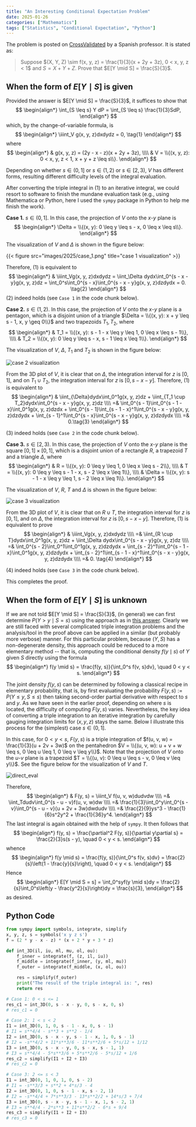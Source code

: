 ```yaml
---
title: "An Interesting Conditional Expectation Problem"
date: 2025-01-26
categories: ["Mathematics"]
tags: ["Statistics", "Conditional Expectation", "Python"]
---
```


The problem is posted on [CrossValidated](https://stats.stackexchange.com/questions/660531/conditional-expectation-when-there-are-no-symmetries) by a Spanish professor. It is stated as:

> Suppose $(X, Y, Z) \sim f(x, y, z) = \frac{1}{3}(x + 2y + 3z), 0 < x, y, z < 1$ and $S = X + Y + Z$. Prove that $E[Y \mid S] = \frac{S}{3}$. 

## When the form of $E[Y \mid S]$ is given
Provided the answer is $E[Y \mid S] = \frac{S}{3}$, it suffices to show that 
$$
\begin{align*}
\int_{S \leq s} Y dP = \int_{S \leq s} \frac{1}{3}SdP,
\end{align*}
$$
which, by the change-of-variable formula, is
$$
\begin{align*}
\iiint_V g(x, y, z)dxdydz = 0, \tag{1}
\end{align*}
$$
where 
$$
\begin{align*}
& g(x, y, z) = (2y - x - z)(x + 2y + 3z), \\\\
& V = \\{(x, y, z): 0 < x, y, z < 1, x + y + z \leq s\\}.
\end{align*}
$$

Depending on whether $s \in (0, 1]$ or $s \in (1, 2)$ or $s \in [2, 3)$, $V$ has different forms, resulting different difficulty levels of the integral evaluation.

After converting the triple integral in $(1)$ to an iterative integral, we could resort to software to finish the mundane evaluation task (e.g., using Mathematica or Python, here I used the `sympy` package in Python to help me finish the work).

**Case 1.** $s \in (0, 1]$. In this case, the projection of $V$ onto the $x$-$y$ plane is 
$$
\begin{align*}
\Delta = \\{(x, y): 0 \leq y \leq s - x, 0 \leq x \leq s\\}.
\end{align*}
$$

The visualization of $V$ and $\Delta$ is shown in the figure below:

<!-- ![case 1 visualization](/images/2025/case_1.png) -->
{{< figure src="images/2025/case_1.png" title="case 1 visualization" >}}

<!-- 
<p align="center">
  <img src="/images/2025/case_1.png" alt="case 1 visualization" style="display: block; margin: 0 auto;" width="500"/>
</p>
-->

Therefore, $(1)$ is equivalent to
$$
\begin{align*}
& \iiint_Vg(x, y, z)dxdydz = \iint_\Delta dydx\int_0^{s - x - y}g(x, y, z)dz = \int_0^s\int_0^{s - x}\int_0^{s - x - y}g(x, y, z)dzdydx = 0.  \tag{2}
\end{align*}
$$
$(2)$ indeed holds (see `Case 1` in the code chunk below).

**Case 2.** $s \in (1, 2)$. In this case, the projection of $V$ onto the $x$-$y$ plane is a pentagon, which is a disjoint union of a triangle $\Delta = \\{(x, y): x + y \leq  s - 1, x, y \geq 0\\}$ and two trapezoids $T_1, T_2$, where
$$
\begin{align*}
& T_1 = \\{(x, y):  s - 1 - x \leq y \leq 1, 0 \leq x \leq s - 1\\}, \\\\
& T_2 = \\{(x, y):  0 \leq y \leq s - x, s - 1 \leq x \leq 1\\}.
\end{align*} 
$$

The visualization of $V$, $\Delta$, $T_1$ and $T_2$ is shown in the figure below:

![case 2 visualization](/images/2025/case_2.png)

<!-- 
<p align="center">
  <img src="/images/2025/case_2.png" alt="case 2 visualization" style="display: block; margin: 0 auto;" width="500"/>
</p>
-->

From the 3D plot of $V$, it is clear that on $\Delta$, the integration interval for $z$ is $[0, 1]$, and on $T_1 \cup T_2$, the integration interval for $z$ is $[0, s - x - y]$. Therefore, $(1)$ is equivalent to
$$
\begin{align*}
& \iint_{\Delta}dydx\int_0^1g(x, y, z)dz +
\iint_{T_1 \cup T_2}dydx\int_0^{s - x - y}g(x, y, z)dz \\\\
=& \int_0^{s - 1}\int_0^{s - 1 - x}\int_0^1g(x, y, z)dzdx + \int_0^{s - 1}\int_{s - 1 - x}^1\int_0^{s - x - y}g(x, y, z)dzdydx + \int_{s - 1}^1\int_0^{s - x}\int_0^{s - x - y}g(x, y, z)dzdydx \\\\
=& 0.\tag{3}
\end{align*}
$$

$(3)$ indeed holds (see `Case 2` in the code chunk below).

**Case 3.** $s \in [2, 3)$. In this case, the projection of $V$ onto the $x$-$y$ plane is the square $[0, 1] \times [0, 1]$, which is a disjoint union of a rectangle $R$, a trapezoid $T$ and a triangle $\Delta$, where
$$
\begin{align*}
& R = \\{(x, y): 0 \leq y \leq 1, 0 \leq x \leq s - 2\\}, \\\\
& T = \\{(x, y): 0 \leq y \leq s - 1 - x, s - 2 \leq x \leq 1\\}, \\\\
& \Delta = \\{(x, y): s - 1 - x \leq y \leq 1, s - 2 \leq x \leq 1\\}.
\end{align*}
$$

The visualization of $V$, $R$, $T$ and $\Delta$ is shown in the figure below:

![case 3 visualization](/images/2025/case_3.png)

<!-- 
<p align="center">
  <img src="/images/2025/case_3.png" alt="case 3 visualization" style="display: block; margin: 0 auto;" width="500"/>
</p>
-->

From the 3D plot of $V$, it is clear that on $R \cup T$, the integration interval for $z$ is $[0, 1]$, and on 
$\Delta$, the integration interval for $z$ is $[0, s - x - y]$. Therefore, $(1)$ is equivalent to prove
$$
\begin{align*}
& \iiint_Vg(x, y, z)dxdydz \\\\
=& \iint_{R \cup T}dydx\int_0^1g(x, y, z)dz + \iint_\Delta dydx\int_0^{s - x - y}g(x, y, z)dz \\\\
=& \int_0^{s - 2}\int_0^1\int_0^1g(x, y, z)dzdydx + \int_{s - 2}^1\int_0^{s - 1 - x}\int_0^1g(x, y, z)dzdydx + \int_{s - 2}^1\int_{s - 1 - x}^1\int_0^{s - x - y}g(x, y, z)dzdydx \\\\
=& 0. \tag{4}
\end{align*}
$$

$(4)$ indeed holds (see `Case 3` in the code chunk below). 

This completes the proof. 

## When the form of $E[Y \mid S]$ is unknown 
If we are not told $E[Y \mid S] = \frac{S}{3}$, (in general) we can first determine $P(Y > y \mid S = s)$ using the approach as in [this answer](https://stats.stackexchange.com/a/648902/20519). Clearly we are still faced with several complicated triple integration problems and the analysis/tool in the proof above can be applied in a similar (but probably more verbose) manner. For this particular problem, because $(Y, S)$ has a non-degenerate density, this approach could be reduced to a more elementary method -- that is, computing the conditional density $f(y \mid s)$ of $Y$ given $S$ directly using the formula
$$
\begin{align*}
f(y \mid s) = \frac{f(y, s)}{\int_0^s f(v, s)dv}, \quad 0 < y < s.
\end{align*}
$$

The joint density $f(y, s)$ can be determined by following a classical recipe in elementary probability, that is, by first evaluating the probability $F(y, s) := P(Y \leq y, S \leq s)$ then taking second-order partial derivative with respect to $s$ and $y$. As we have seen in the earlier proof, depending on where $s$ is located, the difficulty of computing $F(y, s)$ varies. Nevertheless, the key idea of converting a triple integration to an iterative integration by carefully gauging integration limits for $(x, y, z)$ stays the same. Below I illustrate this process for the (simplest) case $s \in (0, 1]$. 

In this case, for $0 < y < s$, $F(y, s)$ is a triple integration of $f(u, v, w) = \frac{1}{3}(u + 2v + 3w)$ on the pentahedron $V = \\{(u, v, w): u + v + w \leq s, 0 \leq u \leq 1, 0 \leq v \leq y\\}$. Note that the projection of $V$ onto the $u$-$v$ plane is a trapezoid $T = 
\\{(u, v): 0 \leq u \leq s - v, 0 \leq v \leq y\\}$. See the figure below for the visualization of $V$ and $T$. 

![direct_eval](/images/2025/direct_eval.png)
<!-- 
<p align="center">
  <img src="/images/2025/direct_eval.png" alt="direct eval" style="display: block; margin: 0 auto;" width="500"/>
</p>
-->

Therefore,
$$
\begin{align*}
 & F(y, s) = \iiint_V f(u, v, w)dudvdw \\\\
=& \iint_Tdudv\int_0^{s - u - v}f(u, v, w)dw \\\\
=& \frac{1}{3}\int_0^y\int_0^{s - v}\int_0^{s - u - v}(u + 2v + 3w)dwdudv \\\\
=& \frac{2}{9}ys^3 - \frac{1}{6}s^2y^2 + \frac{1}{36}y^4.
\end{align*}
$$
The last integral is again obtained with the help of `sympy`. It then follows that
$$
\begin{align*}
f(y, s) = \frac{\partial^2 F(y, s)}{\partial y\partial s} = \frac{2}{3}s(s - y), \quad 0 < y < s. 
\end{align*}
$$
whence
$$
\begin{align*}
f(y \mid s) = \frac{f(y, s)}{\int_0^s f(v, s)dv} = \frac{2}{s}\left(1 - \frac{y}{s}\right), \quad 0 < y < s.
\end{align*}
$$
Hence
$$
\begin{align*}
E[Y \mid S = s] = \int_0^syf(y \mid s)dy = \frac{2}{s}\int_0^s\left(y - \frac{y^2}{s}\right)dy = \frac{s}{3},
\end{align*}
$$
as desired. 

## Python Code
```python
from sympy import symbols, integrate, simplify
x, y, z, s = symbols('x y z s')
f = (2 * y - x - z) * (x + 2 * y + 3 * z)

def int_3D(il, iu, ml, mu, ol, ou):
    f_inner = integrate(f, (z, il, iu)) 
    f_middle = integrate(f_inner, (y, ml, mu))
    f_outer = integrate(f_middle, (x, ol, ou))

    res = simplify(f_outer)
    print("The result of the triple integral is: ", res)
    return res

# Case 1: 0 < s <= 1
res_c1 = int_3D(0, s - x - y, 0, s - x, 0, s)
# res_c1 = 0

# Case 2: 1 < s < 2
I1 = int_3D(0, 1, 0, s - 1 - x, 0, s - 1) 
# I1 = s**4/4 - s**3 + s**2 - 1/4
I2 = int_3D(0, s - x - y, s - 1 - x, 1, 0, s - 1) 
# I2 = -s**4/2 + 11*s**3/6 - 11*s**2/6 + 5*s/12 + 1/12
I3 = int_3D(0, s - x - y, 0, s - x, s - 1, 1) 
# I3 = s**4/4 - 5*s**3/6 + 5*s**2/6 - 5*s/12 + 1/6
res_c2 = simplify(I1 + I2 + I3)
# res_c2 = 0

# Case 3: 2 <= s < 3
I1 = int_3D(0, 1, 0, 1, 0, s - 2)
# I1 = -s**3/3 + s**2 + 4*s/3 - 4
I2 = int_3D(0, 1, 0, s - 1 - x, s - 2, 1)
# I2 = -s**4/4 + 7*s**3/3 - 13*s**2/2 + 14*s/3 + 7/4
I3 = int_3D(0, s - x - y, s - 1 - x, 1, s - 2, 1)
# I3 = s**4/4 - 2*s**3 + 11*s**2/2 - 6*s + 9/4
res_c3 = simplify(I1 + I2 + I3)
# res_c3 = 0
```